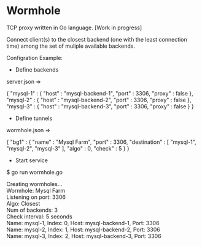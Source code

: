 # Wormhole 

TCP proxy written in Go language. [Work in progress]

Connect client(s) to the closest backend (one with the least connection time) among the set of muliple available backends.

Configration Example:

* Define backends

server.json =>

{
        "mysql-1" : {
        "host" : "mysql-backend-1",
        "port" : 3306,
        "proxy" : false
        },
        "mysql-2" : {
        "host" : "mysql-backend-2",
        "port" : 3306,
        "proxy" : false
        },
        "mysql-3" : {
        "host" : "mysql-backend-3",
        "port" : 3306,
        "proxy" : false
        }
}

* Define tunnels

wormhole.json =>

{
        "bg1" : {
                "name" : "Mysql Farm",
                "port" : 3306,
                "destination" : [
                        "mysql-1",
                        "mysql-2",
                        "mysql-3"
                ],
                "algo" : 0,
                "check" : 5
        }
}

* Start service

$ go run wormhole.go

Creating wormholes...\
Wormhole: Mysql Farm\
Listening on port: 3306\
Algo: Closest\
Num of backends:  3\
Check interval:   5 seconds\
Name: mysql-1, Index:  0, Host: mysql-backend-1, Port:  3306\
Name: mysql-2, Index:  1, Host: mysql-backend-2, Port:  3306\
Name: mysql-3, Index:  2, Host: mysql-backend-3, Port:  3306

